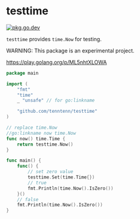 # testtime

[![pkg.go.dev][gopkg-badge]][gopkg]

`testtime` provides `time.Now` for testing.

WARNING: This package is an experimental project.

https://play.golang.org/p/ML5nhtXLOWA

```go
package main

import (
	"fmt"
	"time"
	_ "unsafe" // for go:linkname

	"github.com/tenntenn/testtime"
)

// replace time.Now
//go:linkname now time.Now
func now() time.Time {
	return testtime.Now()
}

func main() {
	func() {
		// set zero value
		testtime.Set(time.Time{})
		// true
		fmt.Println(time.Now().IsZero())
	}()
	// false
	fmt.Println(time.Now().IsZero())
}
```

<!-- links -->
[gopkg]: https://pkg.go.dev/github.com/tenntenn/testtime
[gopkg-badge]: https://pkg.go.dev/badge/github.com/tenntenn/testtime?status.svg
